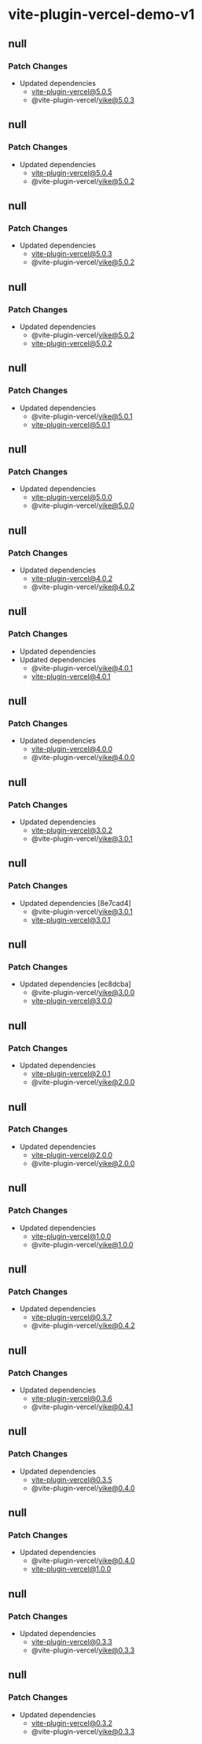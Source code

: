 # vite-plugin-vercel-demo-v1

## null

### Patch Changes

- Updated dependencies
  - vite-plugin-vercel@5.0.5
  - @vite-plugin-vercel/vike@5.0.3

## null

### Patch Changes

- Updated dependencies
  - vite-plugin-vercel@5.0.4
  - @vite-plugin-vercel/vike@5.0.2

## null

### Patch Changes

- Updated dependencies
  - vite-plugin-vercel@5.0.3
  - @vite-plugin-vercel/vike@5.0.2

## null

### Patch Changes

- Updated dependencies
  - @vite-plugin-vercel/vike@5.0.2
  - vite-plugin-vercel@5.0.2

## null

### Patch Changes

- Updated dependencies
  - @vite-plugin-vercel/vike@5.0.1
  - vite-plugin-vercel@5.0.1

## null

### Patch Changes

- Updated dependencies
  - vite-plugin-vercel@5.0.0
  - @vite-plugin-vercel/vike@5.0.0

## null

### Patch Changes

- Updated dependencies
  - vite-plugin-vercel@4.0.2
  - @vite-plugin-vercel/vike@4.0.2

## null

### Patch Changes

- Updated dependencies
- Updated dependencies
  - @vite-plugin-vercel/vike@4.0.1
  - vite-plugin-vercel@4.0.1

## null

### Patch Changes

- Updated dependencies
  - vite-plugin-vercel@4.0.0
  - @vite-plugin-vercel/vike@4.0.0

## null

### Patch Changes

- Updated dependencies
  - vite-plugin-vercel@3.0.2
  - @vite-plugin-vercel/vike@3.0.1

## null

### Patch Changes

- Updated dependencies [8e7cad4]
  - @vite-plugin-vercel/vike@3.0.1
  - vite-plugin-vercel@3.0.1

## null

### Patch Changes

- Updated dependencies [ec8dcba]
  - @vite-plugin-vercel/vike@3.0.0
  - vite-plugin-vercel@3.0.0

## null

### Patch Changes

- Updated dependencies
  - vite-plugin-vercel@2.0.1
  - @vite-plugin-vercel/vike@2.0.0

## null

### Patch Changes

- Updated dependencies
  - vite-plugin-vercel@2.0.0
  - @vite-plugin-vercel/vike@2.0.0

## null

### Patch Changes

- Updated dependencies
  - vite-plugin-vercel@1.0.0
  - @vite-plugin-vercel/vike@1.0.0

## null

### Patch Changes

- Updated dependencies
  - vite-plugin-vercel@0.3.7
  - @vite-plugin-vercel/vike@0.4.2

## null

### Patch Changes

- Updated dependencies
  - vite-plugin-vercel@0.3.6
  - @vite-plugin-vercel/vike@0.4.1

## null

### Patch Changes

- Updated dependencies
  - vite-plugin-vercel@0.3.5
  - @vite-plugin-vercel/vike@0.4.0

## null

### Patch Changes

- Updated dependencies
  - @vite-plugin-vercel/vike@0.4.0
  - vite-plugin-vercel@1.0.0

## null

### Patch Changes

- Updated dependencies
  - vite-plugin-vercel@0.3.3
  - @vite-plugin-vercel/vike@0.3.3

## null

### Patch Changes

- Updated dependencies
  - vite-plugin-vercel@0.3.2
  - @vite-plugin-vercel/vike@0.3.3
